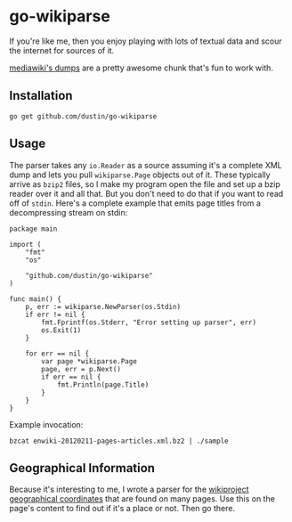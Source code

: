 # go-wikiparse

If you're like me, then you enjoy playing with lots of textual data
and scour the internet for sources of it.

[mediawiki's dumps][dumps] are a pretty awesome chunk that's fun to
work with.

## Installation

    go get github.com/dustin/go-wikiparse

## Usage

The parser takes any `io.Reader` as a source assuming it's a complete
XML dump and lets you pull `wikiparse.Page` objects out of it.  These
typically arrive as `bzip2` files, so I make my program open the file
and set up a bzip reader over it and all that.  But you don't need to
do that if you want to read off of `stdin`.  Here's a complete example
that emits page titles from a decompressing stream on stdin:

    package main

    import (
    	"fmt"
    	"os"

    	"github.com/dustin/go-wikiparse"
    )

    func main() {
    	p, err := wikiparse.NewParser(os.Stdin)
    	if err != nil {
    		fmt.Fprintf(os.Stderr, "Error setting up parser", err)
    		os.Exit(1)
    	}

    	for err == nil {
    		var page *wikiparse.Page
    		page, err = p.Next()
    		if err == nil {
    			fmt.Println(page.Title)
    		}
    	}
    }

Example invocation:

    bzcat enwiki-20120211-pages-articles.xml.bz2 | ./sample

## Geographical Information

Because it's interesting to me, I wrote a parser for the
[wikiproject geographical coordinates][geo] that are found on many
pages.  Use this on the page's content to find out if it's a place or
not.  Then go there.

[dumps]: http://meta.wikimedia.org/wiki/Data_dumps
[geo]: http://en.wikipedia.org/wiki/Wikipedia:WikiProject_Geographical_coordinates

